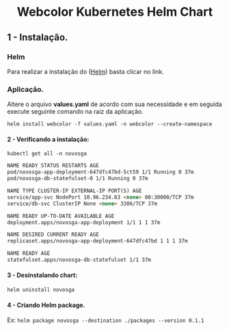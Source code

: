 <h1 align="center">Webcolor Kubernetes Helm Chart </h1>

## 1 - Instalação.

### Helm

Para realizar a instalação do (<a href="https://helm.sh/docs/intro/install/">Helm</a>) basta clicar no link.

### Aplicação.

Altere o arquivo <strong>values.yaml</strong> de acordo com sua necessidade e em seguida execute seguinte comando na raiz da aplicação.

`helm install webcolor -f values.yaml -n webcolor --create-namespace`

#### 2 - Verificando a instalação:

`kubectl get all -n novosga`

```markdown
NAME READY STATUS RESTARTS AGE
pod/novosga-app-deployment-647dfc47bd-5ct59 1/1 Running 0 37m
pod/novosga-db-statefulset-0 1/1 Running 0 37m

NAME TYPE CLUSTER-IP EXTERNAL-IP PORT(S) AGE
service/app-svc NodePort 10.96.234.63 <none> 80:30000/TCP 37m
service/db-svc ClusterIP None <none> 3306/TCP 37m

NAME READY UP-TO-DATE AVAILABLE AGE
deployment.apps/novosga-app-deployment 1/1 1 1 37m

NAME DESIRED CURRENT READY AGE
replicaset.apps/novosga-app-deployment-647dfc47bd 1 1 1 37m

NAME READY AGE
statefulset.apps/novosga-db-statefulset 1/1 37m
```

#### 3 - Desinstalando chart:

`helm uninstall novosga`

#### 4 - Criando Helm package.

Ex: `helm package novosga --destination ./packages --version 0.1.1`
